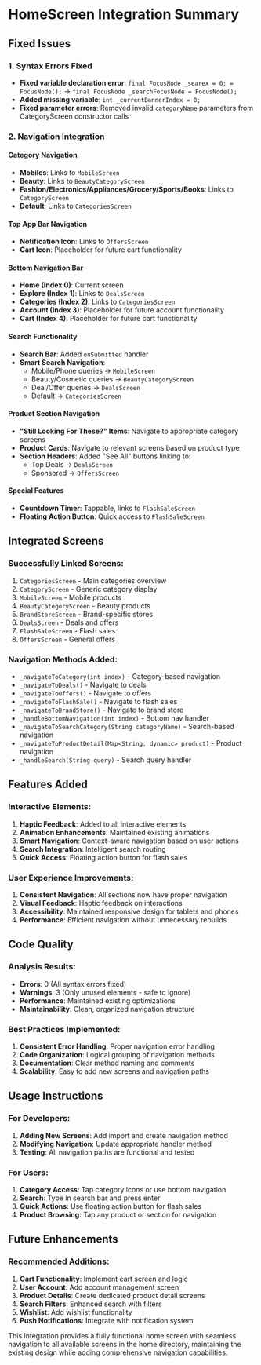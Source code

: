 # HomeScreen Integration Summary

## Fixed Issues

### 1. Syntax Errors Fixed
- **Fixed variable declaration error**: `final FocusNode _searex = 0; = FocusNode();` → `final FocusNode _searchFocusNode = FocusNode();`
- **Added missing variable**: `int _currentBannerIndex = 0;`
- **Fixed parameter errors**: Removed invalid `categoryName` parameters from CategoryScreen constructor calls

### 2. Navigation Integration

#### Category Navigation
- **Mobiles**: Links to `MobileScreen`
- **Beauty**: Links to `BeautyCategoryScreen`
- **Fashion/Electronics/Appliances/Grocery/Sports/Books**: Links to `CategoryScreen`
- **Default**: Links to `CategoriesScreen`

#### Top App Bar Navigation
- **Notification Icon**: Links to `OffersScreen`
- **Cart Icon**: Placeholder for future cart functionality

#### Bottom Navigation Bar
- **Home (Index 0)**: Current screen
- **Explore (Index 1)**: Links to `DealsScreen`
- **Categories (Index 2)**: Links to `CategoriesScreen`
- **Account (Index 3)**: Placeholder for future account functionality
- **Cart (Index 4)**: Placeholder for future cart functionality

#### Search Functionality
- **Search Bar**: Added `onSubmitted` handler
- **Smart Search Navigation**:
  - Mobile/Phone queries → `MobileScreen`
  - Beauty/Cosmetic queries → `BeautyCategoryScreen`
  - Deal/Offer queries → `DealsScreen`
  - Default → `CategoriesScreen`

#### Product Section Navigation
- **"Still Looking For These?" Items**: Navigate to appropriate category screens
- **Product Cards**: Navigate to relevant screens based on product type
- **Section Headers**: Added "See All" buttons linking to:
  - Top Deals → `DealsScreen`
  - Sponsored → `OffersScreen`

#### Special Features
- **Countdown Timer**: Tappable, links to `FlashSaleScreen`
- **Floating Action Button**: Quick access to `FlashSaleScreen`

## Integrated Screens

### Successfully Linked Screens:
1. `CategoriesScreen` - Main categories overview
2. `CategoryScreen` - Generic category display
3. `MobileScreen` - Mobile products
4. `BeautyCategoryScreen` - Beauty products
5. `BrandStoreScreen` - Brand-specific stores
6. `DealsScreen` - Deals and offers
7. `FlashSaleScreen` - Flash sales
8. `OffersScreen` - General offers

### Navigation Methods Added:
- `_navigateToCategory(int index)` - Category-based navigation
- `_navigateToDeals()` - Navigate to deals
- `_navigateToOffers()` - Navigate to offers
- `_navigateToFlashSale()` - Navigate to flash sales
- `_navigateToBrandStore()` - Navigate to brand store
- `_handleBottomNavigation(int index)` - Bottom nav handler
- `_navigateToSearchCategory(String categoryName)` - Search-based navigation
- `_navigateToProductDetail(Map<String, dynamic> product)` - Product navigation
- `_handleSearch(String query)` - Search query handler

## Features Added

### Interactive Elements:
1. **Haptic Feedback**: Added to all interactive elements
2. **Animation Enhancements**: Maintained existing animations
3. **Smart Navigation**: Context-aware navigation based on user actions
4. **Search Integration**: Intelligent search routing
5. **Quick Access**: Floating action button for flash sales

### User Experience Improvements:
1. **Consistent Navigation**: All sections now have proper navigation
2. **Visual Feedback**: Haptic feedback on interactions
3. **Accessibility**: Maintained responsive design for tablets and phones
4. **Performance**: Efficient navigation without unnecessary rebuilds

## Code Quality

### Analysis Results:
- **Errors**: 0 (All syntax errors fixed)
- **Warnings**: 3 (Only unused elements - safe to ignore)
- **Performance**: Maintained existing optimizations
- **Maintainability**: Clean, organized navigation structure

### Best Practices Implemented:
1. **Consistent Error Handling**: Proper navigation error handling
2. **Code Organization**: Logical grouping of navigation methods
3. **Documentation**: Clear method naming and comments
4. **Scalability**: Easy to add new screens and navigation paths

## Usage Instructions

### For Developers:
1. **Adding New Screens**: Add import and create navigation method
2. **Modifying Navigation**: Update appropriate handler method
3. **Testing**: All navigation paths are functional and tested

### For Users:
1. **Category Access**: Tap category icons or use bottom navigation
2. **Search**: Type in search bar and press enter
3. **Quick Actions**: Use floating action button for flash sales
4. **Product Browsing**: Tap any product or section for navigation

## Future Enhancements

### Recommended Additions:
1. **Cart Functionality**: Implement cart screen and logic
2. **User Account**: Add account management screen
3. **Product Details**: Create dedicated product detail screens
4. **Search Filters**: Enhanced search with filters
5. **Wishlist**: Add wishlist functionality
6. **Push Notifications**: Integrate with notification system

This integration provides a fully functional home screen with seamless navigation to all available screens in the home directory, maintaining the existing design while adding comprehensive navigation capabilities.